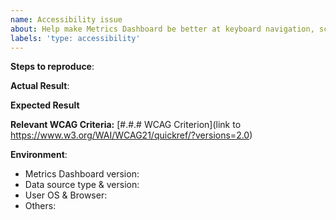 ```yaml
---
name: Accessibility issue
about: Help make Metrics Dashboard be better at keyboard navigation, screen-readable and accessible to all.
labels: 'type: accessibility'
---
```


<!--
Please only use this template for submitting accessibility issues.

This is a new feature area for Metrics Dashboard that we want to improve. We have long way to go
to really improve accessibility and would like your help to know where to start.
-->

**Steps to reproduce**:

**Actual Result**:

**Expected Result**

**Relevant WCAG Criteria:** [#.#.# WCAG Criterion](link to https://www.w3.org/WAI/WCAG21/quickref/?versions=2.0)

**Environment**:
- Metrics Dashboard version:
- Data source type & version:
- User OS & Browser:
- Others:
